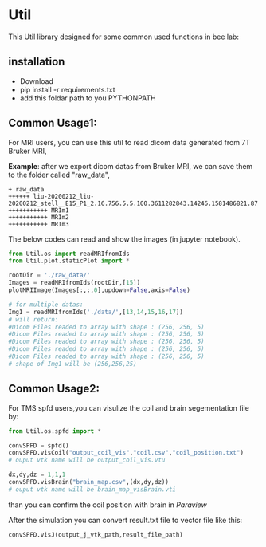 # Util
This Util library designed for some common used functions in bee lab:

## installation
- Download
- pip install -r requirements.txt
- add this foldar path to you PYTHONPATH 

## Common Usage1:

For MRI users, you can use this util to read dicom data generated from 7T Bruker MRI, 


**Example**: after we export dicom datas from Bruker MRI, we can save them to the folder called "raw_data",
````
+ raw_data
++++++ liu-20200212_liu-20200212_stell__E15_P1_2.16.756.5.5.100.3611282843.14246.1581486821.87
+++++++++++ MRIm1
+++++++++++ MRIm2
+++++++++++ MRIm3
`````
The below codes can read and show the images (in jupyter notebook).
```` python
from Util.os import readMRIfromIds
from Util.plot.staticPlot import *

rootDir = './raw_data/'
Images = readMRIfromIds(rootDir,[15])
plotMRIImage(Images[:,:,0],updown=False,axis=False)

# for multiple datas:
Img1 = readMRIfromIds('./data/',[13,14,15,16,17])
# will return:
#Dicom Files readed to array with shape : (256, 256, 5)
#Dicom Files readed to array with shape : (256, 256, 5)
#Dicom Files readed to array with shape : (256, 256, 5)
#Dicom Files readed to array with shape : (256, 256, 5)
#Dicom Files readed to array with shape : (256, 256, 5)
# shape of Img1 will be (256,256,25)
````

## Common Usage2:
For TMS spfd users,you can visulize the coil and brain segementation file by:
````python
from Util.os.spfd import *

convSPFD = spfd()
convSPFD.visCoil("output_coil_vis","coil.csv","coil_position.txt")
# ouput vtk name will be output_coil_vis.vtu

dx,dy,dz = 1,1,1
convSPFD.visBrain("brain_map.csv",(dx,dy,dz))
# ouput vtk name will be brain_map_visBrain.vti
````
than you can confirm the coil position with brain in *Paraview*

After the simulation you can convert result.txt file to vector file like this:
````python
convSPFD.visJ(output_j_vtk_path,result_file_path)
````
